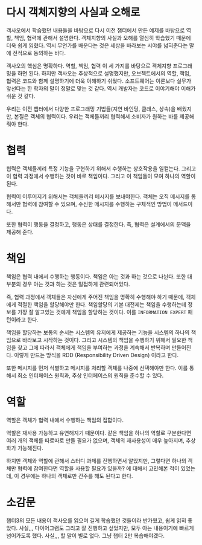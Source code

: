 # 다시 객체지향의 사실과 오해로

객사오에서 학습했던 내용들을 바탕으로 다시 이전 챕터에서 만든 예제를 바탕으로 역할, 책임, 협력에 관해서 설명한다. 객체지향의 사실과 오해를 열심히 학습했기 때문에 더욱 쉽게
읽혔다. 역시 무언가를 배운다는 것은 세상을 바라보는 시야를 넓혀준다는 말에 전적으로 동의하는 바다.

객사오의 핵심은 명확하다. 역할, 책임, 협력 이 세 가지를 바탕으로 객체지향 프로그래밍을 하면 된다. 하지만 객사오는 추상적으로 설명했지만, 오브젝트에서의 역할, 책임, 협력은
코드와 함께 설명하기에 더욱 이해하기 쉬웠다. 소프트웨어는 이론보다 실무가 앞선다는 한 학자의 말이 정말로 맞는 것 같다. 역시 개발자는 코드로 이야기해야 이해가 쉬운 것 같다.

우리는 이전 챕터에서 다양한 프로그래밍 기법들(지연 바인딩, 클래스, 상속)을 배웠지만, 본질은 객체의 협력이다. 우리는 객체들끼리 협력해서 소비자가 원하는 바를 제공해 줘야
한다.

# 협력

협력은 객체들끼리 특정 기능을 구현하기 위해서 수행하는 상호작용을 일컫는다. 그리고 이 협력 과정에서 수행하는 것이 바로 책임이다. 그리고 이 책임들이 모여 하나의 역할이 된다.

협력이 이루어지기 위해서는 객체들끼리 메시지를 보내야한다. 객체는 오직 메시지를 통해서만 협력에 참여할 수 있으며, 수신한 메시지를 수행하는 구체적인 방법이 메서드이다.

또한 협력이 행동을 결정하고, 행동은 상태를 결정한다. 즉, 협력은 설계에서의 문맥을 제공해 준다.

# 책임

책임은 협력 내에서 수행하는 행동이다. 책임은 아는 것과 하는 것으로 나뉜다. 또한 대부분의 경우 아는 것과 하는 것은 밀접하게 관련되어있다.

즉, 협력 과정에서 객체들은 자신에게 주어진 책임을 명확히 수행해야 하기 때문에, 객체에게 적절한 책임을 할당해야만 한다. 책임할당의 기본 대전제는 책임을 수행하는데 정보를 가장
잘
알고있는 것에게 책임을 할당하는 것이다. 이를 `INFORMATION EXPERT` 패턴이라고 한다.

책임을 할당하는 보통의 순서는 시스템의 유저에게 제공하는 기능을 시스템의 하나의 책임으로 바라보고 시작하는 것이다. 그리고 시스템의 책임을 수행하기 위해서 필요한 책임을 찾고 그에
따라서 객체에게 책임을 부여하는 과정을 계속해서 반복하며 만들어진다. 이렇게 만드는 방식을 RDD (Responsibility Driven Design) 이라고 한다.

또한 메시지를 먼저 식별하고 메시지를 처리할 객체를 나중에 선택해야만 한다. 이를 통해서 최소 인터페이스 원칙과, 추상 인터페이스의 원칙을 준수할 수 있다.

# 역할

역할은 객체가 협력 내에서 수행하는 책임의 집합이다.

역할은 재사용 가능하고 유연해지기 때문이다. 같은 책임을 하나의 역할로 구분한다면 여러 개의 객체를 따로따로 만들 필요가 없으며, 객체의 재사용성이 매우 높아지며, 추상화가
가능해진다.

하지만 객체와 역할에 관해서 스터디 과제를 진행하면서 알았지만, 그렇다면 하나의 객체만 협력에 참여한다면 역할을 사용할 필요가 있을까? 에 대해서 고민해본 적이 있었는데, 이
경우에는 하나의 객체로만 간주를 해도 된다고 한다.

# 소감문

챕터3의 모든 내용이 객사오를 읽으며 길게 학습했던 것들이라 반가웠고, 쉽게 읽혀 좋았다. 사실,,, 다이어그램도 그리고 잘 진행하고 싶었지만, 모두 아는 내용이기에 빠르게
넘어가도록 했다. 사실,,, 할 말이 별로 없다. 그냥 챕터 2만 복습해야겠다.